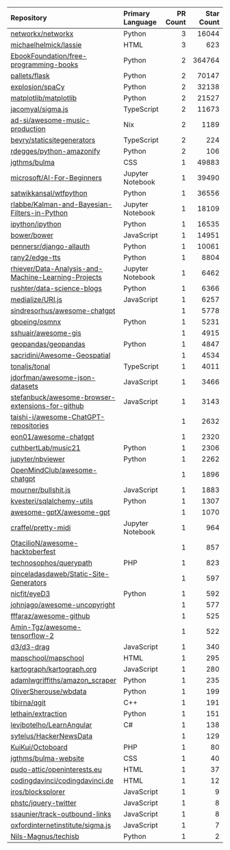 | Repository | Primary Language | PR Count | Star Count |
| :-- | :-- | --: | --: |
| [networkx/networkx](https://github.com/networkx/networkx) | Python | 3 | 16044 |
| [michaelhelmick/lassie](https://github.com/michaelhelmick/lassie) | HTML | 3 | 623 |
| [EbookFoundation/free-programming-books](https://github.com/EbookFoundation/free-programming-books) | Python | 2 | 364764 |
| [pallets/flask](https://github.com/pallets/flask) | Python | 2 | 70147 |
| [explosion/spaCy](https://github.com/explosion/spaCy) | Python | 2 | 32138 |
| [matplotlib/matplotlib](https://github.com/matplotlib/matplotlib) | Python | 2 | 21527 |
| [jacomyal/sigma.js](https://github.com/jacomyal/sigma.js) | TypeScript | 2 | 11673 |
| [ad-si/awesome-music-production](https://github.com/ad-si/awesome-music-production) | Nix | 2 | 1189 |
| [bevry/staticsitegenerators](https://github.com/bevry/staticsitegenerators) | TypeScript | 2 | 224 |
| [rdegges/python-amazonify](https://github.com/rdegges/python-amazonify) | Python | 2 | 106 |
| [jgthms/bulma](https://github.com/jgthms/bulma) | CSS | 1 | 49883 |
| [microsoft/AI-For-Beginners](https://github.com/microsoft/AI-For-Beginners) | Jupyter Notebook | 1 | 39490 |
| [satwikkansal/wtfpython](https://github.com/satwikkansal/wtfpython) | Python | 1 | 36556 |
| [rlabbe/Kalman-and-Bayesian-Filters-in-Python](https://github.com/rlabbe/Kalman-and-Bayesian-Filters-in-Python) | Jupyter Notebook | 1 | 18109 |
| [ipython/ipython](https://github.com/ipython/ipython) | Python | 1 | 16535 |
| [bower/bower](https://github.com/bower/bower) | JavaScript | 1 | 14951 |
| [pennersr/django-allauth](https://github.com/pennersr/django-allauth) | Python | 1 | 10061 |
| [rany2/edge-tts](https://github.com/rany2/edge-tts) | Python | 1 | 8804 |
| [rhiever/Data-Analysis-and-Machine-Learning-Projects](https://github.com/rhiever/Data-Analysis-and-Machine-Learning-Projects) | Jupyter Notebook | 1 | 6462 |
| [rushter/data-science-blogs](https://github.com/rushter/data-science-blogs) | Python | 1 | 6366 |
| [medialize/URI.js](https://github.com/medialize/URI.js) | JavaScript | 1 | 6257 |
| [sindresorhus/awesome-chatgpt](https://github.com/sindresorhus/awesome-chatgpt) |  | 1 | 5778 |
| [gboeing/osmnx](https://github.com/gboeing/osmnx) | Python | 1 | 5231 |
| [sshuair/awesome-gis](https://github.com/sshuair/awesome-gis) |  | 1 | 4915 |
| [geopandas/geopandas](https://github.com/geopandas/geopandas) | Python | 1 | 4847 |
| [sacridini/Awesome-Geospatial](https://github.com/sacridini/Awesome-Geospatial) |  | 1 | 4534 |
| [tonaljs/tonal](https://github.com/tonaljs/tonal) | TypeScript | 1 | 4011 |
| [jdorfman/awesome-json-datasets](https://github.com/jdorfman/awesome-json-datasets) | JavaScript | 1 | 3466 |
| [stefanbuck/awesome-browser-extensions-for-github](https://github.com/stefanbuck/awesome-browser-extensions-for-github) | JavaScript | 1 | 3143 |
| [taishi-i/awesome-ChatGPT-repositories](https://github.com/taishi-i/awesome-ChatGPT-repositories) |  | 1 | 2632 |
| [eon01/awesome-chatgpt](https://github.com/eon01/awesome-chatgpt) |  | 1 | 2320 |
| [cuthbertLab/music21](https://github.com/cuthbertLab/music21) | Python | 1 | 2306 |
| [jupyter/nbviewer](https://github.com/jupyter/nbviewer) | Python | 1 | 2262 |
| [OpenMindClub/awesome-chatgpt](https://github.com/OpenMindClub/awesome-chatgpt) |  | 1 | 1896 |
| [mourner/bullshit.js](https://github.com/mourner/bullshit.js) | JavaScript | 1 | 1883 |
| [kvesteri/sqlalchemy-utils](https://github.com/kvesteri/sqlalchemy-utils) | Python | 1 | 1307 |
| [awesome-gptX/awesome-gpt](https://github.com/awesome-gptX/awesome-gpt) |  | 1 | 1070 |
| [craffel/pretty-midi](https://github.com/craffel/pretty-midi) | Jupyter Notebook | 1 | 964 |
| [OtacilioN/awesome-hacktoberfest](https://github.com/OtacilioN/awesome-hacktoberfest) |  | 1 | 857 |
| [technosophos/querypath](https://github.com/technosophos/querypath) | PHP | 1 | 823 |
| [pinceladasdaweb/Static-Site-Generators](https://github.com/pinceladasdaweb/Static-Site-Generators) |  | 1 | 597 |
| [nicfit/eyeD3](https://github.com/nicfit/eyeD3) | Python | 1 | 592 |
| [johnjago/awesome-uncopyright](https://github.com/johnjago/awesome-uncopyright) |  | 1 | 577 |
| [fffaraz/awesome-github](https://github.com/fffaraz/awesome-github) |  | 1 | 525 |
| [Amin-Tgz/awesome-tensorflow-2](https://github.com/Amin-Tgz/awesome-tensorflow-2) |  | 1 | 522 |
| [d3/d3-drag](https://github.com/d3/d3-drag) | JavaScript | 1 | 340 |
| [mapschool/mapschool](https://github.com/mapschool/mapschool) | HTML | 1 | 295 |
| [kartograph/kartograph.org](https://github.com/kartograph/kartograph.org) | JavaScript | 1 | 280 |
| [adamlwgriffiths/amazon_scraper](https://github.com/adamlwgriffiths/amazon_scraper) | Python | 1 | 235 |
| [OliverSherouse/wbdata](https://github.com/OliverSherouse/wbdata) | Python | 1 | 199 |
| [tibirna/qgit](https://github.com/tibirna/qgit) | C++ | 1 | 191 |
| [lethain/extraction](https://github.com/lethain/extraction) | Python | 1 | 151 |
| [levibotelho/LearnAngular](https://github.com/levibotelho/LearnAngular) | C# | 1 | 138 |
| [sytelus/HackerNewsData](https://github.com/sytelus/HackerNewsData) |  | 1 | 129 |
| [KuiKui/Octoboard](https://github.com/KuiKui/Octoboard) | PHP | 1 | 80 |
| [jgthms/bulma-website](https://github.com/jgthms/bulma-website) | CSS | 1 | 40 |
| [pudo-attic/openinterests.eu](https://github.com/pudo-attic/openinterests.eu) | HTML | 1 | 37 |
| [codingdavinci/codingdavinci.de](https://github.com/codingdavinci/codingdavinci.de) | HTML | 1 | 12 |
| [iros/blocksplorer](https://github.com/iros/blocksplorer) | JavaScript | 1 | 9 |
| [phstc/jquery-twitter](https://github.com/phstc/jquery-twitter) | JavaScript | 1 | 8 |
| [ssaunier/track-outbound-links](https://github.com/ssaunier/track-outbound-links) | JavaScript | 1 | 8 |
| [oxfordinternetinstitute/sigma.js](https://github.com/oxfordinternetinstitute/sigma.js) | JavaScript | 1 | 7 |
| [Nils-Magnus/techisb](https://github.com/Nils-Magnus/techisb) | Python | 1 | 2 |
